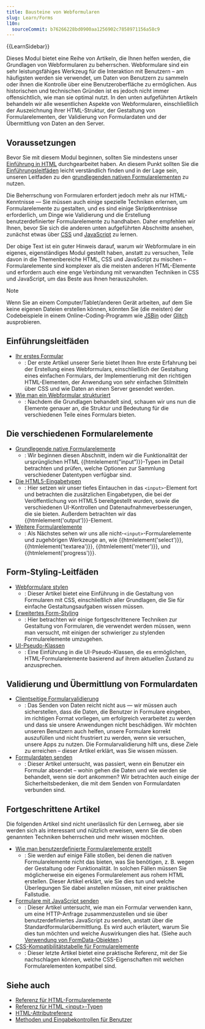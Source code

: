 ```yaml
---
title: Bausteine von Webformularen
slug: Learn/Forms
l10n:
  sourceCommit: b76266228bd0900aa1256902c7858971156a58c9
---
```


{{LearnSidebar}}

Dieses Modul bietet eine Reihe von Artikeln, die Ihnen helfen werden, die Grundlagen von Webformularen zu beherrschen. Webformulare sind ein sehr leistungsfähiges Werkzeug für die Interaktion mit Benutzern – am häufigsten werden sie verwendet, um Daten von Benutzern zu sammeln oder ihnen die Kontrolle über eine Benutzeroberfläche zu ermöglichen. Aus historischen und technischen Gründen ist es jedoch nicht immer offensichtlich, wie man sie optimal nutzt. In den unten aufgeführten Artikeln behandeln wir alle wesentlichen Aspekte von Webformularen, einschließlich der Auszeichnung ihrer HTML-Struktur, der Gestaltung von Formularelementen, der Validierung von Formulardaten und der Übermittlung von Daten an den Server.

## Voraussetzungen

Bevor Sie mit diesem Modul beginnen, sollten Sie mindestens unser [Einführung in HTML](/de/docs/Learn/HTML/Introduction_to_HTML) durchgearbeitet haben. An diesem Punkt sollten Sie die [Einführungsleitfäden](#einführungsleitfäden) leicht verständlich finden und in der Lage sein, unseren Leitfaden zu den [grundlegenden nativen Formularelementen](/de/docs/Learn/Forms/Basic_native_form_controls) zu nutzen.

Die Beherrschung von Formularen erfordert jedoch mehr als nur HTML-Kenntnisse — Sie müssen auch einige spezielle Techniken erlernen, um Formularelemente zu gestalten, und es sind einige Skriptkenntnisse erforderlich, um Dinge wie Validierung und die Erstellung benutzerdefinierter Formularelemente zu handhaben. Daher empfehlen wir Ihnen, bevor Sie sich die anderen unten aufgeführten Abschnitte ansehen, zunächst etwas über [CSS](/de/docs/Learn/CSS) und [JavaScript](/de/docs/Learn/JavaScript) zu lernen.

Der obige Text ist ein guter Hinweis darauf, warum wir Webformulare in ein eigenes, eigenständiges Modul gestellt haben, anstatt zu versuchen, Teile davon in die Themenbereiche HTML, CSS und JavaScript zu mischen – Formularelemente sind komplexer als die meisten anderen HTML-Elemente und erfordern auch eine enge Verbindung mit verwandten Techniken in CSS und JavaScript, um das Beste aus ihnen herauszuholen.

> [!NOTE]
> Wenn Sie an einem Computer/Tablet/anderen Gerät arbeiten, auf dem Sie keine eigenen Dateien erstellen können, könnten Sie (die meisten) der Codebeispiele in einem Online-Coding-Programm wie [JSBin](https://jsbin.com/) oder [Glitch](https://glitch.com/) ausprobieren.

## Einführungsleitfäden

- [Ihr erstes Formular](/de/docs/Learn/Forms/Your_first_form)
  - : Der erste Artikel unserer Serie bietet Ihnen Ihre erste Erfahrung bei der Erstellung eines Webformulars, einschließlich der Gestaltung eines einfachen Formulars, der Implementierung mit den richtigen HTML-Elementen, der Anwendung von sehr einfachen Stilmitteln über CSS und wie Daten an einen Server gesendet werden.
- [Wie man ein Webformular strukturiert](/de/docs/Learn/Forms/How_to_structure_a_web_form)
  - : Nachdem die Grundlagen behandelt sind, schauen wir uns nun die Elemente genauer an, die Struktur und Bedeutung für die verschiedenen Teile eines Formulars bieten.

## Die verschiedenen Formularelemente

- [Grundlegende native Formularelemente](/de/docs/Learn/Forms/Basic_native_form_controls)
  - : Wir beginnen diesen Abschnitt, indem wir die Funktionalität der ursprünglichen HTML {{htmlelement("input")}}-Typen im Detail betrachten und prüfen, welche Optionen zur Sammlung verschiedener Datentypen verfügbar sind.
- [Die HTML5-Eingabetypen](/de/docs/Learn/Forms/HTML5_input_types)
  - : Hier setzen wir unser tiefes Eintauchen in das `<input>`-Element fort und betrachten die zusätzlichen Eingabetypen, die bei der Veröffentlichung von HTML5 bereitgestellt wurden, sowie die verschiedenen UI-Kontrollen und Datenaufnahmeverbesserungen, die sie bieten. Außerdem betrachten wir das {{htmlelement('output')}}-Element.
- [Weitere Formularelemente](/de/docs/Learn/Forms/Other_form_controls)
  - : Als Nächstes sehen wir uns alle nicht-`<input>`-Formularelemente und zugehörigen Werkzeuge an, wie {{htmlelement('select')}}, {{htmlelement('textarea')}}, {{htmlelement('meter')}}, und {{htmlelement('progress')}}.

## Form-Styling-Leitfäden

- [Webformulare stylen](/de/docs/Learn/Forms/Styling_web_forms)
  - : Dieser Artikel bietet eine Einführung in die Gestaltung von Formularen mit CSS, einschließlich aller Grundlagen, die Sie für einfache Gestaltungsaufgaben wissen müssen.
- [Erweitertes Form-Styling](/de/docs/Learn/Forms/Advanced_form_styling)
  - : Hier betrachten wir einige fortgeschrittenere Techniken zur Gestaltung von Formularen, die verwendet werden müssen, wenn man versucht, mit einigen der schwieriger zu stylenden Formularelemente umzugehen.
- [UI-Pseudo-Klassen](/de/docs/Learn/Forms/UI_pseudo-classes)
  - : Eine Einführung in die UI-Pseudo-Klassen, die es ermöglichen, HTML-Formularelemente basierend auf ihrem aktuellen Zustand zu anzusprechen.

## Validierung und Übermittlung von Formulardaten

- [Clientseitige Formularvalidierung](/de/docs/Learn/Forms/Form_validation)
  - : Das Senden von Daten reicht nicht aus — wir müssen auch sicherstellen, dass die Daten, die Benutzer in Formulare eingeben, im richtigen Format vorliegen, um erfolgreich verarbeitet zu werden und dass sie unsere Anwendungen nicht beschädigen. Wir möchten unseren Benutzern auch helfen, unsere Formulare korrekt auszufüllen und nicht frustriert zu werden, wenn sie versuchen, unsere Apps zu nutzen. Die Formularvalidierung hilft uns, diese Ziele zu erreichen – dieser Artikel erklärt, was Sie wissen müssen.
- [Formulardaten senden](/de/docs/Learn/Forms/Sending_and_retrieving_form_data)
  - : Dieser Artikel untersucht, was passiert, wenn ein Benutzer ein Formular absendet – wohin gehen die Daten und wie werden sie behandelt, wenn sie dort ankommen? Wir betrachten auch einige der Sicherheitsbedenken, die mit dem Senden von Formulardaten verbunden sind.

## Fortgeschrittene Artikel

Die folgenden Artikel sind nicht unerlässlich für den Lernweg, aber sie werden sich als interessant und nützlich erweisen, wenn Sie die oben genannten Techniken beherrschen und mehr wissen möchten.

- [Wie man benutzerdefinierte Formularelemente erstellt](/de/docs/Learn/Forms/How_to_build_custom_form_controls)
  - : Sie werden auf einige Fälle stoßen, bei denen die nativen Formularelemente nicht das bieten, was Sie benötigen, z. B. wegen der Gestaltung oder Funktionalität. In solchen Fällen müssen Sie möglicherweise ein eigenes Formularelement aus rohem HTML erstellen. Dieser Artikel erklärt, wie Sie dies tun und welche Überlegungen Sie dabei anstellen müssen, mit einer praktischen Fallstudie.
- [Formulare mit JavaScript senden](/de/docs/Learn/Forms/Sending_forms_through_JavaScript)
  - : Dieser Artikel untersucht, wie man ein Formular verwenden kann, um eine HTTP-Anfrage zusammenzustellen und sie über benutzerdefiniertes JavaScript zu senden, anstatt über die Standardformularübermittlung. Es wird auch erläutert, warum Sie dies tun möchten und welche Auswirkungen dies hat. (Siehe auch [Verwendung von FormData-Objekten](/de/docs/Web/API/XMLHttpRequest_API/Using_FormData_Objects).)
- [CSS-Kompatibilitätstabelle für Formularelemente](/de/docs/Learn/Forms/Property_compatibility_table_for_form_controls)
  - : Dieser letzte Artikel bietet eine praktische Referenz, mit der Sie nachschlagen können, welche CSS-Eigenschaften mit welchen Formularelementen kompatibel sind.

## Siehe auch

- [Referenz für HTML-Formularelemente](/de/docs/Web/HTML/Element#forms)
- [Referenz für HTML \<input>-Typen](/de/docs/Web/HTML/Element/input)
- [HTML-Attributreferenz](/de/docs/Web/HTML/Attributes)
- [Methoden und Eingabekontrollen für Benutzer](/de/docs/Learn/Forms/User_input_methods)
